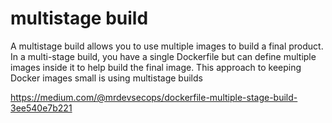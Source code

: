 # multistage build

A multistage build allows you to use multiple images to build a final product.
In a multi-stage build, you have a single Dockerfile but can define multiple images inside it to help build the final image.
This approach to keeping Docker images small is using multistage builds

<https://medium.com/@mrdevsecops/dockerfile-multiple-stage-build-3ee540e7b221>
